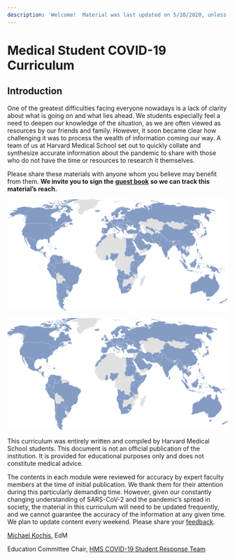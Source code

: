```yaml
---
description: 'Welcome!  Material was last updated on 5/10/2020, unless otherwise specified.'
---
```


# Medical Student COVID-19 Curriculum

## Introduction

One of the greatest difficulties facing everyone nowadays is a lack of clarity about what is going on and what lies ahead.  We students especially feel a need to deepen our knowledge of the situation, as we are often viewed as resources by our friends and family.  However, it soon became clear how challenging it was to process the wealth of information coming our way.  A team of us at Harvard Medical School set out to quickly collate and synthesize accurate information about the pandemic to share with those who do not have the time or resources to research it themselves. 

Please share these materials with anyone whom you believe may benefit from them.  **We invite you to sign the** [**guest book**](https://docs.google.com/forms/d/e/1FAIpQLSdDgCyBO-l7qsamNhbEPznxhaDetC-dFBd4W5Tu5WC4zBWC6g/viewform) **so we can track this material’s reach.**

![As of May 10, visitors from 108 countries \(blue\) have signed the guest book!](.gitbook/assets/5.10-curriculum-map.png)

![As of May 10, visitors from 108 countries \(blue\) have signed the guest book!](.gitbook/assets/5.2-curriculum-map.png)

This curriculum was entirely written and compiled by Harvard Medical School students.  This document is not an official publication of the institution.  It is provided for educational purposes only and does not constitute medical advice.

The contents in each module were reviewed for accuracy by expert faculty members at the time of initial publication.  We thank them for their attention during this particularly demanding time. However, given our constantly changing understanding of SARS-CoV-2 and the pandemic’s spread in society, the material in this curriculum will need to be updated frequently, and we cannot guarantee the accuracy of the information at any given time.  We plan to update content every weekend.  Please share your [feedback](https://docs.google.com/forms/d/e/1FAIpQLSdZGYWkx5AVaYUIxCwvQmI75Vu6jVOHkinhDHr_XbrQq4WMTg/viewform).

[Michael Kochis](mailto:michael_kochis@hms.harvard.edu), EdM

Education Committee Chair, [HMS COVID-19 Student Response Team](https://covidstudentresponse.org/about/) 

